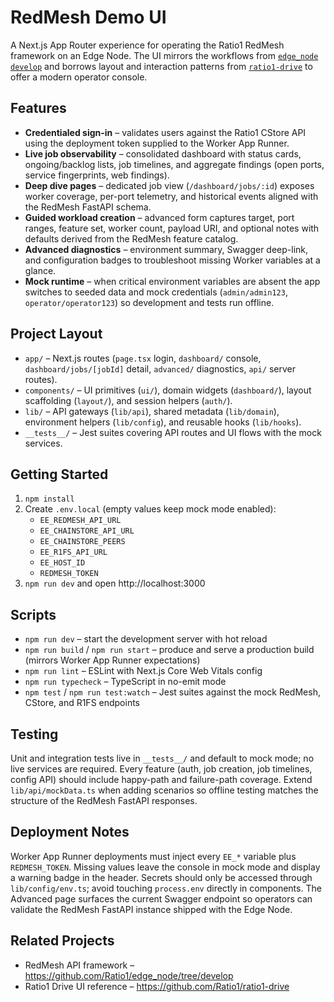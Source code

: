 # RedMesh Demo UI

A Next.js App Router experience for operating the Ratio1 RedMesh framework on an Edge Node. The UI mirrors the workflows from [`edge_node` `develop`](https://github.com/Ratio1/edge_node/tree/develop) and borrows layout and interaction patterns from [`ratio1-drive`](https://github.com/Ratio1/ratio1-drive) to offer a modern operator console.

## Features
- **Credentialed sign-in** – validates users against the Ratio1 CStore API using the deployment token supplied to the Worker App Runner.
- **Live job observability** – consolidated dashboard with status cards, ongoing/backlog lists, job timelines, and aggregate findings (open ports, service fingerprints, web findings).
- **Deep dive pages** – dedicated job view (`/dashboard/jobs/:id`) exposes worker coverage, per-port telemetry, and historical events aligned with the RedMesh FastAPI schema.
- **Guided workload creation** – advanced form captures target, port ranges, feature set, worker count, payload URI, and optional notes with defaults derived from the RedMesh feature catalog.
- **Advanced diagnostics** – environment summary, Swagger deep-link, and configuration badges to troubleshoot missing Worker variables at a glance.
- **Mock runtime** – when critical environment variables are absent the app switches to seeded data and mock credentials (`admin/admin123`, `operator/operator123`) so development and tests run offline.

## Project Layout
- `app/` – Next.js routes (`page.tsx` login, `dashboard/` console, `dashboard/jobs/[jobId]` detail, `advanced/` diagnostics, `api/` server routes).
- `components/` – UI primitives (`ui/`), domain widgets (`dashboard/`), layout scaffolding (`layout/`), and session helpers (`auth/`).
- `lib/` – API gateways (`lib/api`), shared metadata (`lib/domain`), environment helpers (`lib/config`), and reusable hooks (`lib/hooks`).
- `__tests__/` – Jest suites covering API routes and UI flows with the mock services.

## Getting Started
1. `npm install`
2. Create `.env.local` (empty values keep mock mode enabled):
   - `EE_REDMESH_API_URL`
   - `EE_CHAINSTORE_API_URL`
   - `EE_CHAINSTORE_PEERS`
   - `EE_R1FS_API_URL`
   - `EE_HOST_ID`
   - `REDMESH_TOKEN`
3. `npm run dev` and open http://localhost:3000

## Scripts
- `npm run dev` – start the development server with hot reload
- `npm run build` / `npm run start` – produce and serve a production build (mirrors Worker App Runner expectations)
- `npm run lint` – ESLint with Next.js Core Web Vitals config
- `npm run typecheck` – TypeScript in no-emit mode
- `npm test` / `npm run test:watch` – Jest suites against the mock RedMesh, CStore, and R1FS endpoints

## Testing
Unit and integration tests live in `__tests__/` and default to mock mode; no live services are required. Every feature (auth, job creation, job timelines, config API) should include happy-path and failure-path coverage. Extend `lib/api/mockData.ts` when adding scenarios so offline testing matches the structure of the RedMesh FastAPI responses.

## Deployment Notes
Worker App Runner deployments must inject every `EE_*` variable plus `REDMESH_TOKEN`. Missing values leave the console in mock mode and display a warning badge in the header. Secrets should only be accessed through `lib/config/env.ts`; avoid touching `process.env` directly in components. The Advanced page surfaces the current Swagger endpoint so operators can validate the RedMesh FastAPI instance shipped with the Edge Node.

## Related Projects
- RedMesh API framework – https://github.com/Ratio1/edge_node/tree/develop
- Ratio1 Drive UI reference – https://github.com/Ratio1/ratio1-drive
